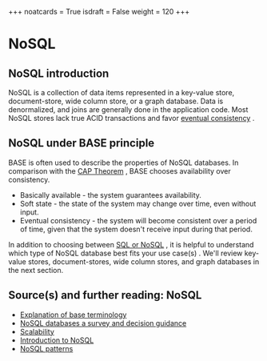 +++
noatcards = True
isdraft = False
weight = 120
+++

# NoSQL

## NoSQL introduction

NoSQL is a collection of data items represented in a key-value store, document-store, wide column store, or a graph database. Data is denormalized, and joins are generally done in the application code. Most NoSQL stores lack true ACID transactions and favor [eventual consistency](https://github.com/donnemartin/system-design-primer#eventual-consistency) .

## NoSQL under BASE principle

BASE is often used to describe the properties of NoSQL databases. In comparison with the [CAP Theorem](https://github.com/donnemartin/system-design-primer#cap-theorem) , BASE chooses availability over consistency.

- Basically available - the system guarantees availability.
- Soft state - the state of the system may change over time, even without input.
- Eventual consistency - the system will become consistent over a period of time, given that the system doesn't receive input during that period.

In addition to choosing between [SQL or NoSQL](https://github.com/donnemartin/system-design-primer#sql-or-nosql) , it is helpful to understand which type of NoSQL database best fits your use case(s) . We'll review key-value stores, document-stores, wide column stores, and graph databases in the next section.

## Source(s) and further reading: NoSQL

- [Explanation of base terminology](http://stackoverflow.com/questions/3342497/explanation-of-base-terminology) 
- [NoSQL databases a survey and decision guidance](https://medium.com/baqend-blog/nosql-databases-a-survey-and-decision-guidance-ea7823a822d#.wskogqenq) 
- [Scalability](http://www.lecloud.net/post/7994751381/scalability-for-dummies-part-2-database) 
- [Introduction to NoSQL](https://www.youtube.com/watch?v=qI_g07C_Q5I) 
- [NoSQL patterns](http://horicky.blogspot.com/2009/11/nosql-patterns.html) 